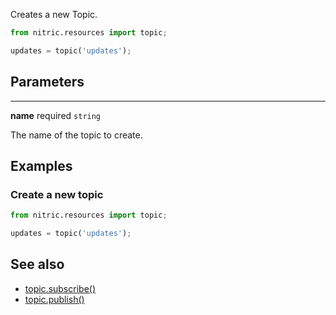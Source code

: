Creates a new Topic.

```python
from nitric.resources import topic;

updates = topic('updates');
```

## Parameters

---

**name** required `string`

The name of the topic to create.

## Examples

### Create a new topic

```python
from nitric.resources import topic;

updates = topic('updates');
```

## See also

- [topic.subscribe()](./topic-subscribe.md)
- [topic.publish()](./topic-publish.md)
